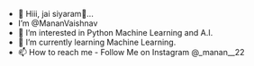 - 👋 Hiii, jai siyaram🙏...
- I’m @MananVaishnav
- 👀 I’m interested in Python Machine Learning and A.I.
- 🌱 I’m currently learning Machine Learning. 
- 📫 How to reach me - Follow Me on Instagram @_manan__22

<!---
MananVaishnav/MananVaishnav is a ✨ special ✨ repository because its `README.md` (this file) appears on your GitHub profile.
You can click the Preview link to take a look at your changes.
--->
